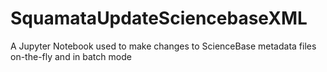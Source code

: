 # SquamataUpdateSciencebaseXML
A Jupyter Notebook used to make changes to ScienceBase metadata files on-the-fly and in batch mode
